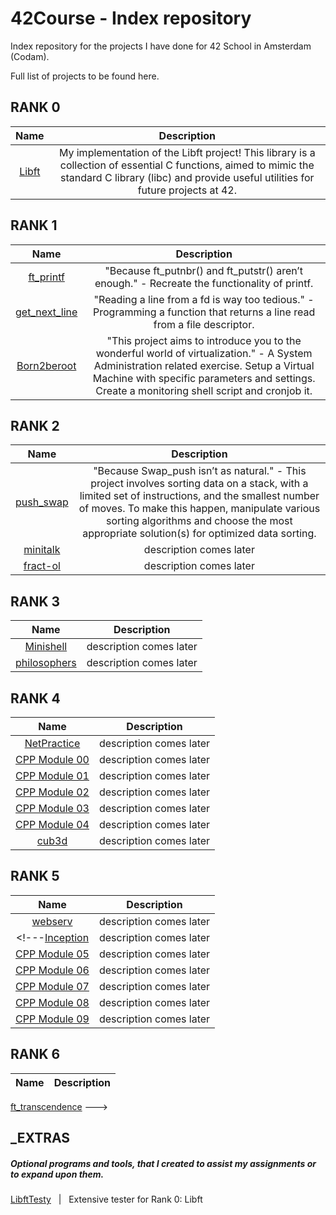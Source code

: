 # 42Course - Index repository

Index repository for the projects I have done for 42 School in Amsterdam (Codam).

Full list of projects to be found here.

## RANK 0
|			Name				| Description	|
|:---------------:|:-----------:|
[Libft](https://github.com/f-ras-42Course/libft) | My implementation of the Libft project! This library is a collection of essential C functions, aimed to mimic the standard C library (libc) and provide useful utilities for future projects at 42. |

## RANK 1
|			Name				| Description	|
|:---------------:|:-----------:|
[ft_printf](https://github.com/f-ras-42Course/ft_printf) | "Because ft_putnbr() and ft_putstr() aren’t enough." - Recreate the functionality of printf. |
[get_next_line](https://github.com/f-ras-42Course/get_next_line) | "Reading a line from a fd is way too tedious." - Programming a function that returns a line read from a file descriptor. |
[Born2beroot](https://github.com/f-ras-42Course/born2beroot) | "This project aims to introduce you to the wonderful world of virtualization." - A System Administration related exercise. Setup a Virtual Machine with specific parameters and settings. Create a monitoring shell script and cronjob it. |

## RANK 2
|			Name				| Description	|
|:---------------:|:-----------:|
[push_swap](https://github.com/f-ras-42Course/push_swap) | "Because Swap_push isn’t as natural." - This project involves sorting data on a stack, with a limited set of instructions, and the smallest number of moves. To make this happen, manipulate various sorting algorithms and choose the most appropriate solution(s) for optimized data sorting. |
[minitalk](https://github.com/f-ras-42Course/minitalk) | description comes later |
[fract-ol](https://github.com/f-ras-42Course/fract-ol) | description comes later |

## RANK 3
|			Name				| Description	|
|:---------------:|:-----------:|
[Minishell](https://github.com/f-ras-42Course/minishell) | description comes later |
[philosophers](https://github.com/f-ras-42Course/philosophers) | description comes later |

## RANK 4
|			Name				| Description	|
|:---------------:|:-----------:|
[NetPractice](https://set_url) | description comes later |
[CPP Module 00](https://github.com/f-ras-42Course/cpp_module_00) | description comes later |
[CPP Module 01](https://github.com/f-ras-42Course/cpp_module_01) | description comes later |
[CPP Module 02](https://github.com/f-ras-42Course/cpp_module_02) | description comes later |
[CPP Module 03](https://github.com/f-ras-42Course/cpp_module_03) | description comes later |
[CPP Module 04](https://github.com/f-ras-42Course/cpp_module_04) | description comes later |
[cub3d](https://github.com/f-ras-42Course/cub3d) | description comes later |

## RANK 5
|			Name				| Description	|
|:---------------:|:-----------:|
[webserv](https://github.com/f-ras-42Course/webserv) | description comes later |
<!---[Inception](https://github.com/f-ras-42Course/inception) | description comes later |
[CPP Module 05](https://github.com/f-ras-42Course/cpp_module_05) | description comes later |
[CPP Module 06](https://github.com/f-ras-42Course/cpp_module_06) | description comes later |
[CPP Module 07](https://github.com/f-ras-42Course/cpp_module_07) | description comes later |
[CPP Module 08](https://github.com/f-ras-42Course/cpp_module_08) | description comes later |
[CPP Module 09](https://github.com/f-ras-42Course/cpp_module_09) | description comes later |

## RANK 6
|			Name				| Description	|
|:---------------:|:-----------:|
 [ft_transcendence](https://github.com/f-ras-42Course/ft_transcendence) --->

## _EXTRAS
##### Optional programs and tools, that I created to assist my assignments or to expand upon them.
[LibftTesty](https://github.com/f-ras-42Course/_EXTRAS/tree/main/LibftTesty) &nbsp; | &nbsp; Extensive tester for Rank 0: Libft
